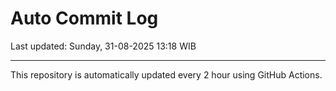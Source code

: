 # Auto Commit Log

Last updated: Sunday, 31-08-2025 13:18 WIB

---

This repository is automatically updated every 2 hour using GitHub Actions.
